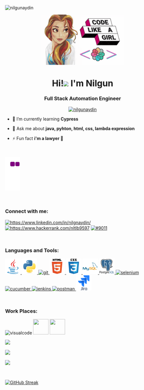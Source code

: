 <!-- ![](https://visitor-badge.glitch.me/badge?page_id=nilgunaydin.nilgunaydin) -->

<img src="https://komarev.com/ghpvc/?username=nilgunaydin&label=Profile%20views&color=0e75b6&style=flat"  alt="nilgunaydin"  >

<p align="center" ><img src="https://github.com/nilgunaydin/nilgunaydin/blob/main/codelikeagirl.gif?raw=true" alt="Coder GIF" width="270"/></p>

<h1 align="center">Hi!<img src="https://user-images.githubusercontent.com/42378118/110234147-e3259600-7f4e-11eb-95be-0c4047144dea.gif" width="40"> I'm Nilgun </h1>


<!-- ![gitartwork](gitartwork.svg) --> 
 
<h3 align="center">Full Stack Automation Engineer</h3>

<p align="center"> <a href="https://github.com/ryo-ma/github-profile-trophy"><img src="https://github-profile-trophy.vercel.app/?username=nilgunaydin&theme=juicyfresh&no-bg=true&margin-w=10" alt="nilgunaydin" /> </a> </p>

- 🌱 I’m currently learning **Cypress**

- 💬 Ask me about **java, pyhton, html, css, lambda expression**

- ⚡ Fun fact **i'm a lawyer 🤭**
<p>&nbsp;</p>

![snake gif](https://github.com/nilgunaydin/nilgunaydin/blob/output/github-contribution-grid-snake.gif)

<p>&nbsp;</p>

<h3 align="left">Connect with me:</h3>
<p align="left">
<a href="https://www.linkedin.com/in/nilgnaydin/" target="_blank"><img align="center" src="https://raw.githubusercontent.com/rahuldkjain/github-profile-readme-generator/master/src/images/icons/Social/linked-in-alt.svg" alt="https://www.linkedin.com/in/nilgnaydin/" height="30" width="40" /></a>
<a href="https://www.hackerrank.com/https://www.hackerrank.com/nltlb9597" target="_blank"><img align="center" src="https://raw.githubusercontent.com/rahuldkjain/github-profile-readme-generator/master/src/images/icons/Social/hackerrank.svg" alt="https://www.hackerrank.com/nltlb9597" height="30" width="40" /></a>
<a href="https://discord.gg/#9011" target="_blank"><img align="center" src="https://raw.githubusercontent.com/rahuldkjain/github-profile-readme-generator/master/src/images/icons/Social/discord.svg" alt="#9011" height="30" width="40" /></a>  
</p>


<p>&nbsp;</p>

<h3 align="left">Languages and Tools:</h3>
<p align="left"> <a href="https://www.java.com" target="_blank" rel="noreferrer"> <img src="https://raw.githubusercontent.com/devicons/devicon/master/icons/java/java-original.svg" alt="java" width="50" height="50"/> </a> <a href="https://www.python.org" target="_blank" rel="noreferrer"> <img src="https://raw.githubusercontent.com/devicons/devicon/master/icons/python/python-original.svg" alt="python" width="50" height="50"/> </a> <a href="https://git-scm.com/" target="_blank" rel="noreferrer"> <img src="https://www.vectorlogo.zone/logos/git-scm/git-scm-icon.svg" alt="git" width="50" height="50"/> </a> <a href="https://www.w3.org/html/" target="_blank" rel="noreferrer"> <img src="https://raw.githubusercontent.com/devicons/devicon/master/icons/html5/html5-original-wordmark.svg" alt="html5" width="50" height="50"/> </a>  <a href="https://www.w3schools.com/css/" target="_blank" rel="noreferrer"> <img src="https://raw.githubusercontent.com/devicons/devicon/master/icons/css3/css3-original-wordmark.svg" alt="css3" width="50" height="50"/> </a><a href="https://www.mysql.com/" target="_blank" rel="noreferrer"> <img src="https://raw.githubusercontent.com/devicons/devicon/master/icons/mysql/mysql-original-wordmark.svg" alt="mysql" width="50" height="50"/> </a> <a href="https://www.postgresql.org" target="_blank" rel="noreferrer"> <img src="https://raw.githubusercontent.com/devicons/devicon/master/icons/postgresql/postgresql-original-wordmark.svg" alt="postgresql" width="50" height="50"/> </a> <a href="https://www.selenium.dev" target="_blank" rel="noreferrer"> <img src="https://raw.githubusercontent.com/detain/svg-logos/780f25886640cef088af994181646db2f6b1a3f8/svg/selenium-logo.svg" alt="selenium" width="50" height="50"/> </a>  <a href="https://cucumber.com" target="_blank" rel="noreferrer"> <img src="https://brandslogos.com/wp-content/uploads/images/large/cucumber-logo.png" alt="cucumber" width="50" height="50"/> </a> <a href="https://www.jenkins.io" target="_blank" rel="noreferrer"> <img src="https://www.vectorlogo.zone/logos/jenkins/jenkins-icon.svg" alt="jenkins" width="50" height="50"/> </a> <a href="https://postman.com" target="_blank" rel="noreferrer"> <img src="https://www.vectorlogo.zone/logos/getpostman/getpostman-icon.svg" alt="postman" width="50" height="50"/> </a> <a href="https://www.atlassian.com/software/jira" target="_blank" rel="noreferrer"> <img src="https://raw.githubusercontent.com/devicons/devicon/master/icons/jira/jira-original-wordmark.svg" alt="Jira" width="50" height="50"/> </a> </p>

<p>&nbsp;</p>



<h3 align="left">Work Places:</h3>

  <img src="https://user-images.githubusercontent.com/59020581/117362577-18555280-aec4-11eb-94ef-401c9f28eb38.png" alt="visualcode" width="50" height="50"/> <img src="https://ih1.redbubble.net/image.373803469.4778/pp,840x830-pad,1000x1000,f8f8f8.u2.jpg" width="50" height="50" /> <img src="https://pbs.twimg.com/profile_images/1206618215767584769/zl48EuhC_400x400.jpg" width="50" height="50" />
  </p> 

![](https://github-profile-summary-cards.vercel.app/api/cards/profile-details?username=nilgunaydin&theme=dracula)

![](https://github-profile-summary-cards.vercel.app/api/cards/most-commit-language?username=nilgunaydin&theme=dracula)

![](https://github-profile-summary-cards.vercel.app/api/cards/stats?username=nilgunaydin&theme=dracula) 

<p>&nbsp;</p>

[![GitHub Streak](http://github-readme-streak-stats.herokuapp.com?user=nilgunaydin&hide_border=true&date_format=M%20j%5B%2C%20Y%5D&stroke=8B24DD&fire=6700FF&sideLabels=AC1DCB&ring=8910DD&sideNums=9E1EF7&currStreakLabel=AC1DCB&currStreakNum=8910DD)](https://git.io/streak-stats)
